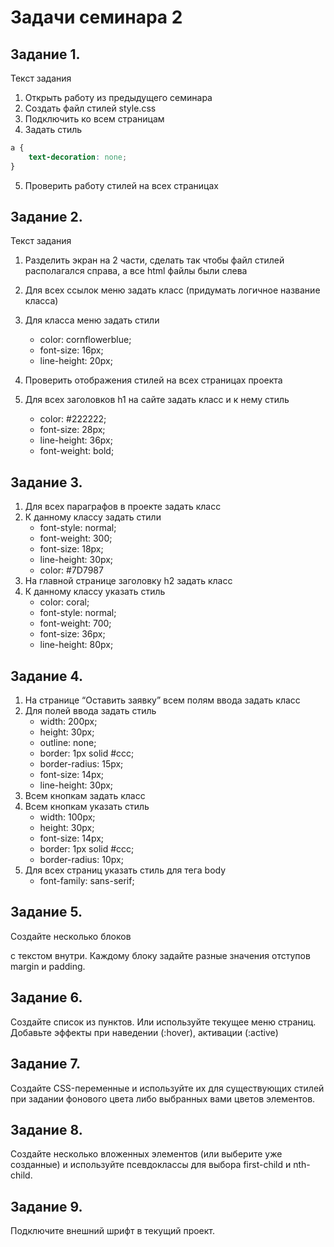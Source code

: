 # Задачи семинара 2

## Задание 1.

Текст задания 
1. Открыть работу из предыдущего семинара
2. Создать файл стилей style.css
3. Подключить ко всем страницам
4. Задать стиль
```css
a {
    text-decoration: none;
}
```
5. Проверить работу стилей на всех страницах

## Задание 2.

Текст задания 
1. Разделить экран на 2 части, сделать так чтобы файл стилей располагался справа, а все html файлы были слева
2. Для всех ссылок меню задать класс (придумать логичное название класса)
3. Для класса меню задать стили
    - color: cornflowerblue;
    - font-size: 16px;
    - line-height: 20px;

4. Проверить отображения стилей на всех страницах проекта
5. Для всех заголовков h1 на сайте задать класс и к нему стиль
    - color: #222222;
    - font-size: 28px;
    - line-height: 36px;
    - font-weight: bold;


## Задание 3.
1. Для всех параграфов в проекте задать класс
2. К данному классу задать стили
    - font-style: normal;
    - font-weight: 300;
    - font-size: 18px;
    - line-height: 30px;
    - color: #7D7987
3. На главной странице заголовку h2 задать класс
4. К данному классу указать стиль
    - color: coral;
    - font-style: normal;
    - font-weight: 700;
    - font-size: 36px;
    - line-height: 80px;


## Задание 4.

1. На странице “Оставить заявку” всем полям ввода задать класс
2. Для полей ввода задать стиль
   - width: 200px;
   - height: 30px;
   - outline: none;
   - border: 1px solid #ccc;
   - border-radius: 15px;
   - font-size: 14px;
   - line-height: 30px;
3. Всем кнопкам задать класс
4. Всем кнопкам указать стиль
    - width: 100px;
    - height: 30px;
    - font-size: 14px;
    - border: 1px solid #ccc;
    - border-radius: 10px;
5. Для всех страниц указать стиль для тега body
   - font-family: sans-serif;


## Задание 5.

Создайте несколько блоков <div> с текстом внутри. Каждому блоку задайте разные значения отступов margin и padding.

## Задание 6.

Создайте список из пунктов. Или используйте текущее меню страниц. Добавьте эффекты при наведении (:hover), активации (:active)

## Задание 7.

Создайте CSS-переменные и используйте их для существующих стилей при задании фонового цвета либо выбранных вами цветов элементов.

## Задание 8.

Создайте несколько вложенных элементов (или выберите уже созданные) и используйте псевдоклассы для выбора first-child и nth-child.


## Задание 9.

Подключите внешний шрифт в текущий проект.
